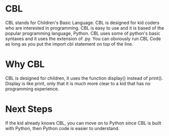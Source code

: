 # CBL
CBL stands for Children's Basic Language. CBL is designed for kid coders who are interested in programming. CBL is easy to use and it is based of the popular programming language, Python.
CBL uses some of python's basic syntaxes and it uses the extension of .py. You can obviously run CBL Code as long as you put the import cbl statement on top of the line.
# Why CBL
CBL is designed for children, it uses the function display() instead of print(). Display is like print, only that it is much more clear to a kid that has no programming experience.

# Next Steps
If the kid already knows CBL, you can move on to Python since CBL is built with Python, then Python code is easier to understand.


